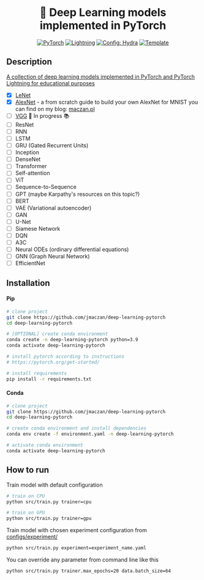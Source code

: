 <div align="center">

# 🌸 Deep Learning models implemented in PyTorch

<a href="https://pytorch.org/get-started/locally/"><img alt="PyTorch" src="https://img.shields.io/badge/PyTorch-ee4c2c?logo=pytorch&logoColor=white"></a>
<a href="https://pytorchlightning.ai/"><img alt="Lightning" src="https://img.shields.io/badge/-Lightning-792ee5?logo=pytorchlightning&logoColor=white"></a>
<a href="https://hydra.cc/"><img alt="Config: Hydra" src="https://img.shields.io/badge/Config-Hydra-89b8cd"></a>
<a href="https://github.com/ashleve/lightning-hydra-template"><img alt="Template" src="https://img.shields.io/badge/-Lightning--Hydra--Template-017F2F?style=flat&logo=github&labelColor=gray"></a><br>

</div>

## Description

[A collection of deep learning models implemented in PyTorch and PyTorch Lightning for educational purposes](src/models/components)

- [x] [LeNet](http://vision.stanford.edu/cs598_spring07/papers/Lecun98.pdf)
- [x] [AlexNet](https://proceedings.neurips.cc/paper_files/paper/2012/file/c399862d3b9d6b76c8436e924a68c45b-Paper.pdf) - a from scratch guide to build your own AlexNet for MNIST you can find on my blog: [maczan.pl](https://maczan.pl/p/alexnet-from-scratch-in-pytorch-lightning)
- [ ] [VGG](https://arxiv.org/pdf/1409.1556.pdf) 📝 In progress 📚
- [ ] ResNet
- [ ] RNN
- [ ] LSTM
- [ ] GRU (Gated Recurrent Units)
- [ ] Inception
- [ ] DenseNet
- [ ] Transformer
- [ ] Self-attention
- [ ] ViT
- [ ] Sequence-to-Sequence
- [ ] GPT (maybe Karpathy's resources on this topic?)
- [ ] BERT
- [ ] VAE (Variational autoencoder)
- [ ] GAN
- [ ] U-Net
- [ ] Siamese Network
- [ ] DQN
- [ ] A3C
- [ ] Neural ODEs (ordinary differential equations)
- [ ] GNN (Graph Neural Network)
- [ ] EfficientNet

## Installation

#### Pip

```bash
# clone project
git clone https://github.com/jmaczan/deep-learning-pytorch
cd deep-learning-pytorch

# [OPTIONAL] create conda environment
conda create -n deep-learning-pytorch python=3.9
conda activate deep-learning-pytorch

# install pytorch according to instructions
# https://pytorch.org/get-started/

# install requirements
pip install -r requirements.txt
```

#### Conda

```bash
# clone project
git clone https://github.com/jmaczan/deep-learning-pytorch
cd deep-learning-pytorch

# create conda environment and install dependencies
conda env create -f environment.yaml -n deep-learning-pytorch

# activate conda environment
conda activate deep-learning-pytorch
```

## How to run

Train model with default configuration

```bash
# train on CPU
python src/train.py trainer=cpu

# train on GPU
python src/train.py trainer=gpu
```

Train model with chosen experiment configuration from [configs/experiment/](configs/experiment/)

```bash
python src/train.py experiment=experiment_name.yaml
```

You can override any parameter from command line like this

```bash
python src/train.py trainer.max_epochs=20 data.batch_size=64
```
